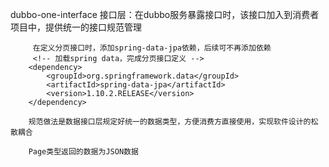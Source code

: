 dubbo-one-interface 
         接口层：在dubbo服务暴露接口时，该接口加入到消费者项目中，提供统一的接口规范管理
		 
		 在定义分页接口时，添加spring-data-jpa依赖，后续可不再添加依赖
		 <!-- 加载spring data，完成分页接口定义 -->
		<dependency>
			<groupId>org.springframework.data</groupId>
			<artifactId>spring-data-jpa</artifactId>
			<version>1.10.2.RELEASE</version>
		</dependency>
		
		规范做法是数据接口层规定好统一的数据类型，方便消费方直接使用，实现软件设计的松散耦合
		
		Page类型返回的数据为JSON数据
		 